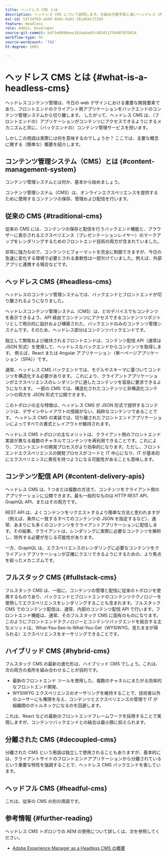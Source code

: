 ```yaml
---
title: ヘッドレス CMS とは
description: ヘッドレス CMS について説明します。仕組み代替手段と違いヘッドレス CMS を使用する理由
exl-id: 53f24f69-ad49-4b8e-9a91-36cd64c1f2b9
feature: Headless
role: Admin, Developer
source-git-commit: bdf3e0896eee1b3aa6edfc481011f50407835014
workflow-type: ht
source-wordcount: '742'
ht-degree: 100%

---
```


# ヘッドレス CMS とは {#what-is-a-headless-cms}

ヘッドレスコンテンツ管理は、今日の web デザインにおける重要な開発要素であり、フロントエンドのクライアント側アプリケーションをバックエンドのコンテンツ管理システムから切り離します。 したがって、ヘッドレス CMS は、（フロントエンドの）アプリケーションがコンテンツにアクセスできるようにするメカニズムと共に、（バックエンドの）コンテンツ管理サービスを担います。

しかしこの用語は実際には何を意味するのでしょうか？ ここでは、主要な概念に関する（簡単な）概要を紹介します。

## コンテンツ管理システム（CMS）とは {#content-management-system}

コンテンツ管理システムとは何か、基本から始めましょう。

コンテンツ管理システム（CMS）は、オンラインエクスペリエンスを提供するために使用するコンテンツの保存、管理および配信を行います。

## 従来の CMS {#traditional-cms}

従来の CMS には、コンテンツの保存と配信を行うバックエンド機能と、ブラウザーに表示されるエクスペリエンス（プレゼンテーションレイヤー）のマークアップをレンダリングするためのフロントエンド技術の両方が含まれていました。

非常に強力なので、コンテンツとフォーマットを完全に制御できますが、今日の急速に変化する環境で必要とされる柔軟性は一部欠けていました。例えば、外部アプリと連携する場合などです。

## ヘッドレス CMS {#headless-cms}

ヘッドレスのコンテンツ管理システムでは、バックエンドとフロントエンドが切り離されるようになりました。

ヘッドレスコンテンツ管理システム（CMS）は、どのデバイスでもコンテンツを表示できるよう、API 経由でコンテンツにアクセスできるコンテンツリポジトリとして明示的に設計および構築された、バックエンドのみのコンテンツ管理システムです。そのため、ヘッドレス部分はコンテンツバックエンドです。

独立して開発および維持されるフロントエンドは、コンテンツ配信 API（通常は JSON 形式）を使用して、ヘッドレスなバックエンドからコンテンツを取得します。 例えば、React または Angular アプリケーション（単一ページアプリケーション（SPA））です。

通常、ヘッドレス CMS バックエンドでは、モデルやスキーマに基づいてコンテンツを構造化する必要があります。 これにより、クライアントアプリケーションがエクスペリエンスのレンダリングに適したコンテンツを容易に要求できるようになります。 一部の CMS では、構造化されたコンテンツと非構造化コンテンツの両方を JSON 形式で公開できます。

このトポロジの主な特徴は、ヘッドレス CMS が JSON 形式で提供するコンテンツは、デザインやレイアウトの情報がない、純粋なコンテンツであることです。 ヘッドレス CMS の実装では、切り離されたフロントエンドアプリケーションによってすべての書式とレイアウトが維持されます。

ヘッドレス CMS トポロジの主なメリットは、クライアント側のフロントエンド実装が異なる複数のチャネルでコンテンツを再利用できることです。これにより、フロントエンドの開発プロセスがより効率的になります。ただし、フロントエンドエクスペリエンスの開発プロセスがコードと IT 中心になり、IT が基本的にエクスペリエンスに責任を持つようになる可能性があることも意味します。

## コンテンツ配信 API {#content-delivery-apis}

ヘッドレス CMS は、1 つまたは複数の方法で、コンテンツをクライアント側のアプリケーションに公開できます。最も一般的なものは HTTP REST API、GraphQL API、またはその両方です。

REST API は、よくコンテンツをリクエストするより簡単な方法と思われますが（例えば、条件に一致するすべてのコンテンツの JSON を指定するなど）、通常、あまりにも多くのコンテンツをクライアントアプリケーションに配信します。その結果、クライアントは、レンダリングに実際に必要なコンテンツを解析し、除外する必要が生じる可能性があります。

一方、GraphQL は、エクスペリエンスのレンダリングに必要なコンテンツをクライアントアプリケーションが正確にクエリできるようにするための、より焦点を絞ったメカニズムです。

## フルスタック CMS {#fullstack-cms}

フルスタック CMS は、一般に、コンテンツの管理と配信に従来のトポロジを使用するものであり、バックエンドとフロントエンドのコンテンツテクノロジーを使用してエクスペリエンスをレンダリングすることも含まれます。フルスタック CMS でのコンテンツ配信は、通常、内部のコンテンツ配信 API で行います。フロントエンド機能は、通常、そのフルスタック CMS に固有のものになります。このようにフロントエンドテクノロジーとコンテンツバックエンドを結合する主なメリットは、What-You-See-Is-What-You-Get（WYSIWYG、見たままが得られる）エクスペリエンスをオーサリングできることです。

## ハイブリッド CMS {#hybrid-cms}

フルスタック CMS の最新の進化形は、ハイブリッド CMS でしょう。これは、次の両方の長所を組み合わせることが目的です。

* 最新のフロントエンド ツールを使用した、複数のチャネルにまたがる効率的なフロントエンド開発、
* WYSIWYG エクスペリエンスのオーサリングを維持することで、技術者以外のユーザーにも権限を与え、コンテンツとエクスペリエンスの管理で IT が組織間のボトルネックになるのを回避します。

これは、React などの最新のフロントエンドフレームワークを採用することで実現しますが、コンテンツバックエンドとの結合は最小限に抑えられます。

## 分離された CMS {#decoupled-cms}

分離された CMS という用語は独立して使用されることもありますが、基本的には、クライアントサイドのフロントエンドアプリケーションから分離されているという重要な特性を強調することで、ヘッドレス CMS バックエンドを表しています。

## ヘッドフル CMS {#headful-cms}

これは、従来の CMS の別の用語です。

## 参考情報 {#further-reading}

ヘッドレス CMS トポロジでの AEM の使用について詳しくは、次を参照してください。

* [Adobe Experience Manager as a Headless CMS の概要](/help/headless/introduction.md)
